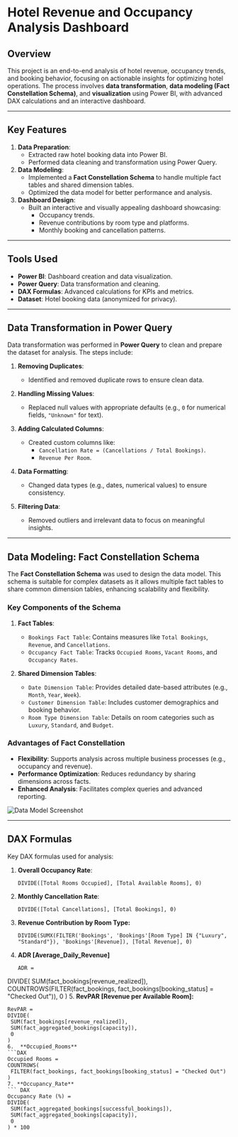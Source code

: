 # Hotel Revenue and Occupancy Analysis Dashboard

## Overview
This project is an end-to-end analysis of hotel revenue, occupancy trends, and booking behavior, focusing on actionable insights for optimizing hotel operations. The process involves **data transformation**, **data modeling (Fact Constellation Schema)**, and **visualization** using Power BI, with advanced DAX calculations and an interactive dashboard.

---

## Key Features
1. **Data Preparation**:
   - Extracted raw hotel booking data into Power BI.
   - Performed data cleaning and transformation using Power Query.
2. **Data Modeling**:
   - Implemented a **Fact Constellation Schema** to handle multiple fact tables and shared dimension tables.
   - Optimized the data model for better performance and analysis.
3. **Dashboard Design**:
   - Built an interactive and visually appealing dashboard showcasing:
     - Occupancy trends.
     - Revenue contributions by room type and platforms.
     - Monthly booking and cancellation patterns.

---

## Tools Used
- **Power BI**: Dashboard creation and data visualization.
- **Power Query**: Data transformation and cleaning.
- **DAX Formulas**: Advanced calculations for KPIs and metrics.
- **Dataset**: Hotel booking data (anonymized for privacy).

---

## Data Transformation in Power Query
Data transformation was performed in **Power Query** to clean and prepare the dataset for analysis. The steps include:

1. **Removing Duplicates**:
   - Identified and removed duplicate rows to ensure clean data.

2. **Handling Missing Values**:
   - Replaced null values with appropriate defaults (e.g., `0` for numerical fields, `"Unknown"` for text).

3. **Adding Calculated Columns**:
   - Created custom columns like:
     - `Cancellation Rate = (Cancellations / Total Bookings)`.
     - `Revenue Per Room`.

4. **Data Formatting**:
   - Changed data types (e.g., dates, numerical values) to ensure consistency.

5. **Filtering Data**:
   - Removed outliers and irrelevant data to focus on meaningful insights.

---

## Data Modeling: Fact Constellation Schema
The **Fact Constellation Schema** was used to design the data model. This schema is suitable for complex datasets as it allows multiple fact tables to share common dimension tables, enhancing scalability and flexibility.

### Key Components of the Schema
1. **Fact Tables**:
   - `Bookings Fact Table`: Contains measures like `Total Bookings`, `Revenue`, and `Cancellations`.
   - `Occupancy Fact Table`: Tracks `Occupied Rooms`, `Vacant Rooms`, and `Occupancy Rates`.

2. **Shared Dimension Tables**:
   - `Date Dimension Table`: Provides detailed date-based attributes (e.g., `Month`, `Year`, `Week`).
   - `Customer Dimension Table`: Includes customer demographics and booking behavior.
   - `Room Type Dimension Table`: Details on room categories such as `Luxury`, `Standard`, and `Budget`.

### Advantages of Fact Constellation
- **Flexibility**: Supports analysis across multiple business processes (e.g., occupancy and revenue).
- **Performance Optimization**: Reduces redundancy by sharing dimensions across facts.
- **Enhanced Analysis**: Facilitates complex queries and advanced reporting.

![Data Model Screenshot]("")

---

## DAX Formulas
Key DAX formulas used for analysis:

1. **Overall Occupancy Rate**:
   ```DAX
   DIVIDE([Total Rooms Occupied], [Total Available Rooms], 0)
2. **Monthly Cancellation Rate**:
   ```DAX
   DIVIDE([Total Cancellations], [Total Bookings], 0)
3. **Revenue Contribution by Room Type:**
   ```DAX
   DIVIDE(SUMX(FILTER('Bookings', 'Bookings'[Room Type] IN {"Luxury", "Standard"}), 'Bookings'[Revenue]), [Total Revenue], 0)
4. **ADR [Average_Daily_Revenue]**
   ```DAX
   ADR = 
DIVIDE(
    SUM(fact_bookings[revenue_realized]), 
    COUNTROWS(FILTER(fact_bookings, fact_bookings[booking_status] = "Checked Out")), 
    0
)
5. **RevPAR [Revenue per Available Room]:**
   ```DAX
RevPAR = 
DIVIDE(
    SUM(fact_bookings[revenue_realized]), 
    SUM(fact_aggregated_bookings[capacity]), 
    0
)
6.  **Occupied_Rooms**
  ```DAX
Occupied Rooms = 
COUNTROWS(
    FILTER(fact_bookings, fact_bookings[booking_status] = "Checked Out")
)
7. **Occupancy_Rate**
 ``` DAX
Occupancy Rate (%) = 
DIVIDE(
    SUM(fact_aggregated_bookings[successful_bookings]), 
    SUM(fact_aggregated_bookings[capacity]), 
    0
) * 100
